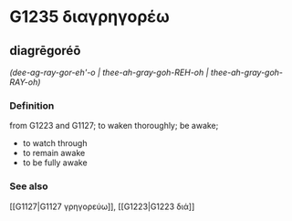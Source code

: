 # G1235 διαγρηγορέω

## diagrēgoréō

_(dee-ag-ray-gor-eh'-o | thee-ah-gray-goh-REH-oh | thee-ah-gray-goh-RAY-oh)_

### Definition

from G1223 and G1127; to waken thoroughly; be awake; 

- to watch through
- to remain awake
- to be fully awake

### See also

[[G1127|G1127 γρηγορεύω]], [[G1223|G1223 διά]]
